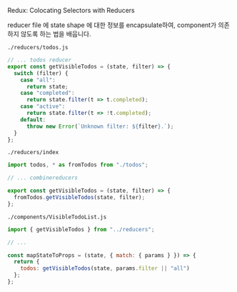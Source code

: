 Redux: Colocating Selectors with Reducers

reducer file 에 state shape 에 대한 정보를 encapsulate하여,
component가 의존하지 않도록 하는 법을 배웁니다.

`./reducers/todos.js`

```js
// ... todos reducer
export const getVisibleTodos = (state, filter) => {
  switch (filter) {
    case "all":
      return state;
    case "completed":
      return state.filter(t => t.completed);
    case "active":
      return state.filter(t => !t.completed);
    default:
      throw new Error(`Unknown filter: ${filter}.`);
  }
};
```

`./reducers/index`

```js
import todos, * as fromTodos from "./todos";

// ... combinereducers

export const getVisibleTodos = (state, filter) => {
  fromTodos.getVisibleTodos(state, filter);
};
```

`./components/VisibleTodoList.js`

```js
import { getVisibleTodos } from "../reducers";

// ...

const mapStateToProps = (state, { match: { params } }) => {
  return {
    todos: getVisibleTodos(state, params.filter || "all")
  };
};
```

